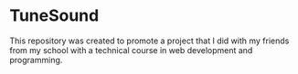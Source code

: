 <h1>TuneSound</h1>
This repository was created to promote a project that I did with my friends from my school with a technical course in web development and programming.
